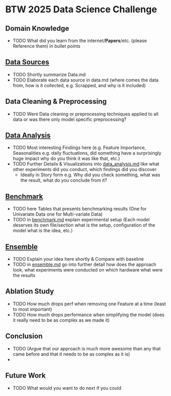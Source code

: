 # BTW 2025 Data Science Challenge

## Domain Knowledge 
* TODO What did you learn from the internet/**Papers**/etc. (please Reference them) in bullet points

## [Data Sources](data.md)
* TODO Shortly summarize Data.md
* TODO Elaborate each data source in data.md (where comes the data from, how is it collected, e.g. Scrapped, and why is it included)

## Data Cleaning & Preprocessing
* TODO Were Data cleaning or preprocessing techniques applied to all data or was there only model specific preprocessing? 

## [Data Analysis](data_analysis.md)
* TODO Most interesting Findings here (e.g. Feature Importance, Seasonalities e.g. daily fluctuations, did something have a surprisingly huge impact why do you think it was like that, etc.)
* TODO Further Details & Visualizations into [data_analysis.md](data_analysis.md) like what other experiments did you conduct, which findings did you discover 
    * Ideally in Story form e.g. Why did you check something, what was the result, what do you conclude from it?

## [Benchmark](benchmark.md)
* TODO here Tables that presents benchmarking results (One for Univariate Data one for Multi-variate Data)
* TODO in [benchmark.md](benchmark.md) explain experimental setup (Each model deserves its own file/section what is the setup, configuration of the model what is the idea, etc.)

## [Ensemble](ensemble.md)
* TODO Explain your idea here shortly & Compare with baseline
* TODO in [ensemble.md](ensemble.md) go into further detail how does the approach look, what experiments were conducted on which hardware what were the results

## Ablation Study
* TODO How much drops perf when removing one Feature at a time (least to most important)
* TODO How much drops performance when simplifying the model (does it really need to be as complex as we made it)

## Conclusion
* TODO (Argue that our approach is much more awesome than any that came before and that it needs to be as complex as it is)
* 

## Future Work
* TODO What would you want to do next if you could
